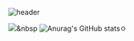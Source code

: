  ![header](https://capsule-render.vercel.app/api?type=Shark&color=auto&height=300&section=header&text=Im%20SeoHyun&fontSize=80)
<!--
**Seohyen/Seohyen** is a ✨ _special_ ✨ repository because its `README.md` (this file) appears on your GitHub profile.

Here are some ideas to get you started:

- 🔭 I’m currently working on ...
- 🌱 I’m currently learning ...
- 👯 I’m looking to collaborate on ...
- 🤔 I’m looking for help with ...
- 💬 Ask me about ...
- 📫 How to reach me: ...
- 😄 Pronouns: ...
- ⚡ Fun fact: ...
-->

<a href="https://github.com/Seohyen"><img src="https://img.shields.io/badge/Github-FFFFFF?style=flat-square&logo=simpleiconsGitHub&logoColor=white&link=https://github.com/Seohyen"/></a>&nbsp
![Anurag's GitHub stats](https://github-readme-stats.vercel.app/api?username=Seohyen&show_icons=true&theme=radical)ㅇ

